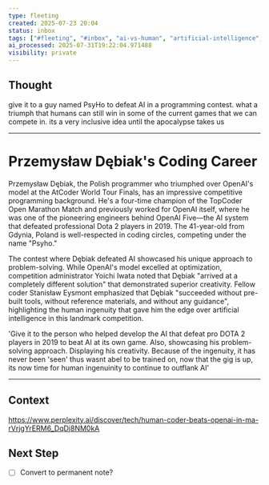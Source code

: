 ```yaml
---
type: fleeting
created: 2025-07-23 20:04
status: inbox
tags: ["#fleeting", "#inbox", "ai-vs-human", "artificial-intelligence", "atcoder-world-tour-finals", "competitive-programming", "creativity", "dota-2"]
ai_processed: 2025-07-31T19:22:04.971488
visibility: private
---
```

<!--
NOTE: This file uses a static date for validation. For new notes, use:
created: 2025-07-23 20:04
-->

## Thought  
give it to a guy named PsyHo to defeat AI in a programming contest. what a triumph that humans can still win in some of the current games that we can compete in. its a very inclusive idea until the apocalypse takes us


---
# Przemysław Dębiak's Coding Career

Przemysław Dębiak, the Polish programmer who triumphed over OpenAI's model at the AtCoder World Tour Finals, has an impressive competitive programming background. He's a four-time champion of the TopCoder Open Marathon Match[](https://hyper.ai/en/headlines/c341f857585e8e25d09d7c9d2667bcf2) and previously worked for OpenAI itself, where he was one of the pioneering engineers behind OpenAI Five—the AI system that defeated professional Dota 2 players in 2019[](https://www.thehansindia.com/technology/tech-news/human-coder-triumphs-over-openai-in-10-hour-atcoder-showdown-989395). The 41-year-old from Gdynia, Poland[](https://news.ssbcrack.com/human-programmer-defeats-openai-ai-model-in-atcoder-world-tour-finals-2025/) is well-respected in coding circles, competing under the name "Psyho."

The contest where Dębiak defeated AI showcased his unique approach to problem-solving. While OpenAI's model excelled at optimization, competition administrator Yoichi Iwata noted that Dębiak "arrived at a completely different solution"[](https://www.businessinsider.com/programmer-beat-openai-atcoder-coding-competition-sam-altman-psyho-2025-7) that demonstrated superior creativity. Fellow coder Stanisław Eysmont emphasized that Dębiak "succeeded without pre-built tools, without reference materials, and without any guidance"[](https://www.thehansindia.com/technology/tech-news/human-coder-triumphs-over-openai-in-10-hour-atcoder-showdown-989395), highlighting the human ingenuity that gave him the edge over artificial intelligence in this landmark competition.

'Give it to the person who helped develop the AI that defeat pro DOTA 2 players in 2019 to beat AI at its own game. Also, showcasing his problem-solving approach. Displaying his creativity. Because of the ingenuity, it has never been 'seen' thus wasnt abel to be trained on, now that the gig is up, its now time for human ingenuinity to continue to outflank AI'

---

## Context  
https://www.perplexity.ai/discover/tech/human-coder-beats-openai-in-ma-rVrjgYrERM6_DqDj8NM0kA

## Next Step  
- [ ] Convert to permanent note?
